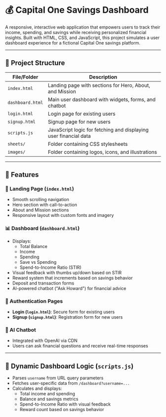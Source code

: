 # 💰 Capital One Savings Dashboard

A responsive, interactive web application that empowers users to track their income, spending, and savings while receiving personalized financial insights. Built with HTML, CSS, and JavaScript, this project simulates a user dashboard experience for a fictional Capital One savings platform.

---

## 📁 Project Structure

| File/Folder              | Description                                                                 |
|--------------------------|-----------------------------------------------------------------------------|
| `index.html`             | Landing page with sections for Hero, About, and Mission                    |
| `dashboard.html`         | Main user dashboard with widgets, forms, and chatbot                        |
| `login.html`             | Login page for existing users                                               |
| `signup.html`            | Signup page for new users                                                   |
| `scripts.js`             | JavaScript logic for fetching and displaying user financial data            |
| `sheets/`                | Folder containing CSS stylesheets                                           |
| `images/`                | Folder containing logos, icons, and illustrations                           |

---

## 🚀 Features

### 🧭 Landing Page (`index.html`)
- Smooth scrolling navigation
- Hero section with call-to-action
- About and Mission sections
- Responsive layout with custom fonts and imagery

### 📊 Dashboard (`dashboard.html`)
- Displays:
  - Total Balance
  - Income
  - Spending
  - Save vs Spending
  - Spend-to-Income Ratio (STIR)
- Visual feedback with thumbs up/down based on STIR
- Reward system that increments based on savings behavior
- Deposit and transaction forms
- AI-powered chatbot ("Ask Howard") for financial advice

### 🔐 Authentication Pages
- **Login (`login.html`)**: Secure form for existing users
- **Signup (`signup.html`)**: Registration form for new users

### 🧠 AI Chatbot
- Integrated with OpenAI via CDN
- Users can ask financial questions and receive real-time responses

---

## 🧠 Dynamic Dashboard Logic (`scripts.js`)
- Parses `username` from URL query parameters
- Fetches user-specific data from `/dashboard?username=...`
- Calculates and displays:
  - Total income and spending
  - Balance and savings metrics
  - Spend-to-Income Ratio with visual feedback
  - Reward count based on savings behavior

